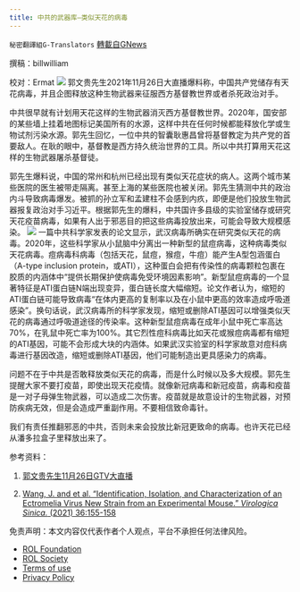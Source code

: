 ```yaml
---
title: 中共的武器库—类似天花的病毒
---
```

`秘密翻譯組G-Translators` [轉載自GNews](https://gnews.org/zh-hans/1701178/)

撰稿：billwilliam

校对：Ermat
![](https://assets.gnews.org/wp-content/uploads/2021/11/WhatsApp-Image-2021-11-26-at-10.03.16-AM-1.jpeg)
郭文贵先生2021年11月26日大直播爆料称，中国共产党储存有天花病毒，并且企图释放这种生物武器来征服西方基督教世界或者杀死政治对手。

中共很早就有计划用天花这样的生物武器消灭西方基督教世界。2020年，国安部的某些墙上挂着地图标记美国所有的水源，这样中共在任何时候都能释放化学或生物试剂污染水源。郭先生回忆，一位中共的智囊耿惠昌曾将基督教定为共产党的首要敌人。在耿的眼中，基督教是西方持久统治世界的工具。所以中共打算用天花这样的生物武器屠杀基督徒。

郭先生爆料说，中国的常州和杭州已经出现有类似天花症状的病人。这两个城市某些医院的医生被带走隔离。甚至上海的某些医院也被关闭。郭先生猜测中共的政治内斗导致病毒爆发。被抓的孙立军和孟建柱不会感到内疚，即便是他们投放生物武器报复政治对手习近平。根据郭先生的爆料，中共国许多县级的实验室储存或研究天花疫苗病毒，如果有人出于邪恶目的把这些病毒投放出来，可能会导致大规模感染。
![](https://lh6.googleusercontent.com/zmBdJ0yc7bIUEC07ta_7hRk9QSFGuHd4P33uKtTuzNQRA0B_mj5b4I4KqQjzwgZ2I13DO1DuN--ut-U3yq4F2Fr36BlsEd2ASb1dbm_AGvVjwQZDj-M1alZbwPL7hiqpcBbiiJ6ZlHIFSyKtDF4)
一篇中共科学家发表的论文显示，武汉病毒所确实在研究类似天花的病毒。2020年，这些科学家从小鼠脑中分离出一种新型的鼠痘病毒，这种病毒类似天花病毒。痘病毒科病毒（包括天花，鼠痘，猴痘，牛痘）能产生A型包涵蛋白（A-type inclusion protein，或ATI），这种蛋白会把有传染性的病毒颗粒包裹在胶质的内涵体中“提供长期保护使病毒免受环境因素影响”。新型鼠痘病毒的一个显著特征是ATI蛋白链N端出现变异，蛋白链长度大幅缩短。论文作者认为，缩短的ATI蛋白链可能导致病毒“在体内更高的复制率以及在小鼠中更高的效率造成呼吸道感染”。换句话说，武汉病毒所的科学家发现，缩短或删除ATI基因可以增强类似天花的病毒通过呼吸道途径的传染率。这种新型鼠痘病毒在成年小鼠中死亡率高达70%，在乳鼠中死亡率为100%。其它烈性痘科病毒比如天花或猴痘病毒都有缩短的ATI基因，可能不会形成大块的内涵体。如果武汉实验室的科学家故意对痘科病毒进行基因改造，缩短或删除ATI基因，他们可能制造出更具感染力的病毒。

问题不在于中共是否敢释放类似天花的病毒，而是什么时候以及多大规模。郭先生提醒大家不要打疫苗，即使出现天花疫情。就像新冠病毒和新冠疫苗，病毒和疫苗是一对子母弹生物武器，可以造成二次伤害。疫苗就是故意设计的生物武器，对预防疾病无效，但是会造成严重副作用。不要相信致命毒针。

我们有责任推翻邪恶的中共，否则未来会投放比新冠更致命的病毒。也许天花已经从潘多拉盒子里释放出来了。

参考资料：

1. [郭文贵先生11月26日GTV大直播](https://gtv.org/video/id=61a0daac44c1fe7a6c39814d)

2. [Wang, J. and et al. “Identification, Isolation, and Characterization of an Ectromelia Virus New Strain from an Experimental Mouse.” *Virologica Sinica.* (2021) 36:155-158](https://doi.org/10.1007/s12250-020-00263-w)



 

免责声明：本文内容仅代表作者个人观点，平台不承担任何法律风险。

- [ROL Foundation](https://rolfoundation.org/)
- [ROL Society](https://rolsociety.org/)
- [Terms of use](https://gnews.org/terms-of-use-3/)
- [Privacy Policy](https://gnews.org/privacy-policy/)
